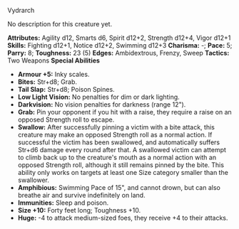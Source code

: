Vydrarch

No description for this creature yet.

**Attributes:** Agility d12, Smarts d6, Spirit d12+2, Strength d12+4,
Vigor d12+1
**Skills:** Fighting d12+1, Notice d12+2, Swimming d12+3
**Charisma:** -; **Pace:** 5; **Parry:** 8; **Toughness:** 23 (5)
**Edges:** Ambidextrous, Frenzy, Sweep
**Tactics:** Two Weapons
**Special Abilities**
- **Armour +5:** Inky scales.
- **Bites:** Str+d8; Grab.
- **Tail Slap:** Str+d8; Poison Spines.
- **Low Light Vision:** No penalties for dim or dark lighting.
- **Darkvision:** No vision penalties for darkness (range 12").
- **Grab:** Pin your opponent if you hit with a raise, they require a
raise on an opposed Strength roll to escape.
- **Swallow:** After successfully pinning a victim with a bite attack,
this creature may make an opposed Strength roll as a normal action. If
successful the victim has been swallowed, and automatically suffers
Str+d6 damage every round after that. A swallowed victim can attempt to
climb back up to the creature's mouth as a normal action with an
opposed Strength roll, although it still remains pinned by the bite.
This ability only works on targets at least one Size category smaller
than the swallower.
- **Amphibious:** Swimming Pace of 15", and cannot drown, but can also
breathe air and survive indefinitely on land.
- **Immunities:** Sleep and poison.
- **Size +10:** Forty feet long; Toughness +10.
- **Huge:** -4 to attack medium-sized foes, they receive +4 to their
attacks.

